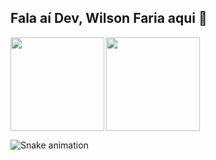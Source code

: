 ## Fala aí Dev, Wilson Faria aqui 👋

<div>
  
  <img  height="150em" src="https://github-readme-stats.vercel.app/api?username=Willsonbs&show_icons=true&theme=react&include_all_commits=true&count_private=true"/>
  
  <img align="left" height="150em" src="https://github-readme-stats.vercel.app/api/top-langs/?username=Willsonbs&layout=compact&langs_count=16&theme=react"/>
</div>

![Snake animation](https://github.com/Willsonbs/blob/output/github-contribution-grid-snake.svg)
